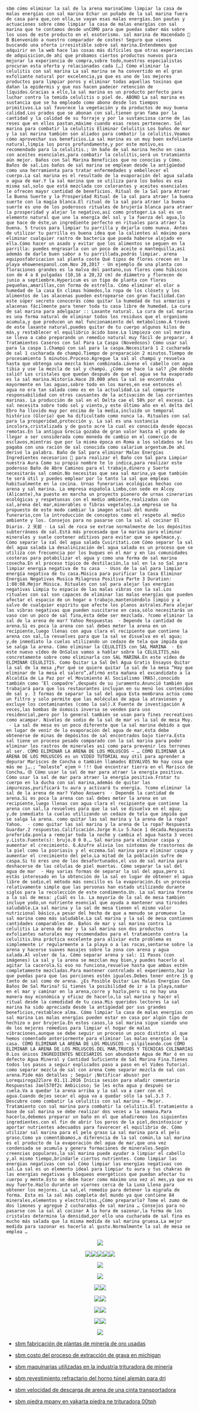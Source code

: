 
```
sbm cómo eliminar la sal de la arena marinaCómo limpiar la casa de malas energías con sal marina Echar un puñado de la sal marina fuera de casa para que,con ella,se vayan esas malas energías.Son pautas y actuaciones sobre cómo limpiar la casa de malas energías con sal marina que te contamos desde unCOMO para que puedas saber más sobre los usos de este producto en el esoterismo. sal marina de Hacendado 🥇 B Bienvenido a nuestro comparador de costes! Seguro que vienes buscando una oferta irresistible sobre sal marina.Entendemos que adquirir en la web hace las cosas más difíciles que otras experiencias de adquisicion,de ahí que probamos ciertos productos nuevos para mejorar la experiencia de compra,sobre todo,nuestros especialistas procuran esta oferta y relacionadas cada […] Cómo eliminar la celulitis con sal marina La sal marina se ha convertido en el gran exfoliante natural por excelencia,ya que es uno de los mejores productos para limpiar poros y eliminar todas aquellas toxinas que dañan la epidermis y que nos hacen padecer retención de líquidos.Gracias a ello,la sal marina es un producto perfecto para luchar contra la temida celulitis o piel de. ABONO La sal marina es sustancia que se ha empleado como abono desde los tiempos primitivos.La sal favorece la vegetación y da productos de muy buena calidad.Los prados que se abonan con sal,tienen gran fama por la cantidad y la calidad de su forraje y por la sustanciosa carne de las reses que en ellos pastan,máxime cuando esas reses pertenecen. Sal marina para combatir la celulitis Eliminar Celulitis Los baños de mar y la sal marina también son aliados para combatir la celulitis.Veamos cómo aprovechar sus beneficios.La sal marina es un muy buen exfoliante natural,limpia los poros profundamente,y por este motivo,es recomendado para la celulitis.; Un baño de sal marina hecho en casa con aceites esenciales,para combatir la celulitis,será un tratamiento aún mejor. Baños con Sal Marina Beneficios que no conocías y Cómo. Baños de sal.Los baños de sal marina se emplean desde la antigüedad como una herramienta para tratar enfermedades y embellecer el cuerpo.La sal marina es el resultado de la evaporación del agua salada o agua de mar.Y la sal marina que se utiliza para los baños es esa misma sal,solo que está mezclada con colorantes y aceites esenciales le ofrecen mayor cantidad de beneficios. Ritual de la Sal para Atraer la Buena Suerte y la Prosperidad Ritual de la sal para atraer la buena suerte con la magia blanca.El ritual de la sal para atraer la buena suerte es uno de los poderosos rituales de brujería blanca para atraer la prosperidad y alejar lo negativo,así como proteger.La sal es un elemento natural que une la energía del sol y la fuerza del agua,lo que hace de éste,un ingrediente perfecto en rituales para atraer la buena. 5 trucos para limpiar tu parrilla y dejarla como nueva. Antes de utilizar tu parrilla es buena idea que la calientes al máximo para eliminar cualquier rastro de bacteria que pueda haberse alojado en ella.Cómo hacer un asado y evitar que los alimentos se peguen en la parrilla: puedes engrasarla con un poco de aceite o mantequilla,así además de darle buen sabor a tu parrillada,podrás limpiar. arena equiposfabricacion sal planta coste Qué tipos de flores crecen en la playa ehowenespanol.com.Nov 20,2017 · Un ejemplo de una planta con floraciones grandes es la malva del pantano,sus flores como hibiscos son de 4 a 8 pulgadas (10,16 a 20,32 cm) de diámetro y florecen de junio a septiembre.Hypericum es un tipo de planta con flores pequeñas,amarillas,con forma de estrella. Cómo eliminar el olor a humedad de la casa En climas húmedos,la ropa de los clósets y los alimentos de las alacenas pueden estropearse con gran facilidad.Con este súper secreto conocerás cómo quitar la humedad de tus armarios y alacenas fácilmente para tener toda tu casa libre de humedad. La cura de sal marina para adelgazar :: Laxante natural. La cura de sal marina es una forma natural de eliminar todos los residuos que el organismo acumula,y que producen un mal funcionamiento del metabolismo.A través de este laxante natural,puedes quitar de tu cuerpo algunos kilos de más,y restablecer el equilibrio ácido base.La limpieza con sal marina se lleva a cabo preparando un remedio natural muy fácil de preparar. 4 Tratamientos Caseros con Sal Para La Caspa (Novedosos) Cómo usar sal para la caspa 1.Champú con sal para la caspa.Necesitará 1 2 cucharada de sal 1 cucharada de champú.Tiempo de preparación 2 minutos.Tiempo de procesamiento 5 minutos.Proceso.Agregue la sal al champú y revuelva hasta que obtenga una mezcla bien combinada.Lávese el cabello con agua tibia y use la mezcla de sal y champú. ¿Cómo se hace la sal? ¿De dónde salió? Los cristales que quedan después de que el agua se ha evaporado es la sal marina.Historia.Hace 20.000 años la sal se encontraba mayormente en las aguas,sobre todo en los mares,en ese entonces el agua no era tan salada como es en la actualidad.La sal comparte responsabilidad con otros causantes de la activación de las corrientes marinas. La producción de sal en el Delta cae el 50% por el exceso. La sal necesita sobre todo sol y viento,y este último año en el delta del Ebro ha llovido muy por encima de la media,incluido un temporal histórico (Gloria) que ha dificultado como nunca la. Rituales con sal para la prosperidad,protección y. La sal es una sustancia incolora,cristalizada y de gusto acre la cual es conocida desde épocas remotas.En la antigua Grecia gozaba de gran valor hasta el grado de llegar a ser considerada como moneda de cambio en el comercio de esclavos,mientras que por la misma época en Roma a los soldados se les pagaba con una ración de sal conocida como salarium argentum.De ahí derivó la palabra. Baño de Sal para eliminar Malas Energías Ingredientes necesarios 📖 para realizar el Baño con Sal para Limpiar nuestra Aura Como su propio nombre te lo indica,para realizar este poderoso Baño de Abre Caminos para el trabajo,dinero y Suerte necesitarás sal común.No necesitas que sea sal marina,ya que también te será útil y puedes emplear por lo tanto la sal que empleas habitualmente en la cocina. Urnas funerarias ecológicas hechas con arena y sal marina. La empresa española Limbo,con sede en Alcoy (Alicante),ha puesto en marcha un proyecto pionero de urnas cinerarias ecológicas y respetuosas con el medio ambiente,realizadas con sal,arena del mar,minerables o fibras vegetales.La empresa se ha propuesto de este modo cambiar la imagen actual del mundo funerario,con la introducción de conceptos como el respeto al medio ambiente y los. Consejos para no pasarse con la sal al cocinar El Diario. 2 天前 · La sal de roca se extrae normalmente de los depósitos subterráneos de sal.Está más procesada que la marina para eliminar minerales y suele contener aditivos para evitar que se apelmace,y. Cómo separar la sal del agua salada Cusiritati.com Cómo separar la sal del agua salada La desalinización del agua salada es un proceso que se utiliza con frecuencia por los buques en el mar y en las comunidades costeras para potabilizar el agua y como una forma de sal marina cosecha.En el proceso típico de destilación,la sal en la so Sal para limpiar energia negativa de tu casa  · Usos de la sal para limpiar energía negativa de tu casa.Música para purificar la Casa Eliminar Energias Negativas Musica Milagrosa Positiva Parte 3 Duration: 1:08:08.Mejor Música. Rituales con sal para alejar las energías negativas Limpia tu espacio de las malas vibras con la sal.Los rituales con sal son capaces de eliminar las malas energías que pueden afectar el espacio de un hogar o trabajo,manteniéndolo limpio y a salvo de cualquier espíritu que afecte los planos astrales.Para alejar las vibras negativas que pueden suscitarse en casa,sólo necesitarás un vaso con un poco de sal fina,ésta debe ser mezclada. ?como eliminar la sal de la arena de mar? Yahoo Respuestas  · Depende la cantidad de arena.Si es poca la arena con sal debes meter la arena en un recipiente,luego llenas con agua clara el recipiente que contiene la arena con sal,la revuelves para que la sal se disuelva en el agua; y,de inmediato la cuelas utilizando un cedazo de tela que impida que se salga la arena. Cómo eliminar la CELULITIS con SAL MARINA  · En este nuevo vídeo de OnSalus vamos a hablar sobre la CELULITIS,más concretamente sobre como eliminarla con SAL MARINA.En este vídeo de ELIMINAR CELULITIS. Como Quitar La Sal Del Agua Gratis Ensayos Quitar la sal de la mesa ﻿¿Por qué se quiere quitar la sal de la mesa “Hay que eliminar de la mesa el salero”,afirmó esta mañana el excandidato a la Alcaldía de La Paz por el Movimiento Al Socialismo (MAS),conocido también como ‘El compadre’,después de su juramento.Anunció también que trabajará para que los restaurantes incluyan en su menú los contenidos de sal y. 3 formas de separar la sal del agua Esta membrana actúa como un filtro y solo permite que las moléculas de agua la atraviesen y excluye los contaminantes (como la sal).X Fuente de investigación A veces,las bombas de ósmosis inversa se venden para uso residencial,pero por lo general también se usan para fines recreativos como acampar. Niveles de sodio de la sal de mar vs la sal de mesa Muy.  · La sal de mesa es un poco diferente que la sal marina debido a que en lugar de venir de la evaporación del agua de mar,ésta debe obtenerse de minas de depósitos de sal encontrados bajo tierra.Esta sal tiene un proceso pesado comparado con la sal marina para poder eliminar los rastros de minerales así como para prevenir los terrones al ser. CÓMO ELIMINAR LA ARENA DE LOS MOLUSCOS ~ … CÓMO ELIMINAR LA ARENA DE LOS MOLUSCOS es un VIDEO TUTORIAL muy útil para aprender a depurar Mariscos de Concha o también llamados BIVALVOS No hay cosa que más me j….; “moleste” ejem ☺️ !!! Qué encontrar tierra en el Marisco de Concha… 😢 Cómo usar la sal de mar para atraer la energía positiva. Cómo usar la sal de mar para atraer la energía positiva.Frotar tu cuerpo en la ducha con sal marina,además de quitar las impurezas,purificará tu aura y activará tu energía. ?como eliminar la sal de la arena de mar? Yahoo Answers  · Depende la cantidad de arena.Si es poca la arena con sal debes meter la arena en un recipiente,luego llenas con agua clara el recipiente que contiene la arena con sal,la revuelves para que la sal se disuelva en el agua; y,de inmediato la cuelas utilizando un cedazo de tela que impida que se salga la arena. como quitar las sal marina y la arena de la ropa? Yahoo.  · como quitar las sal marina y la arena de la ropa? Respuesta Guardar.2 respuestas.Calificación.Jorge H.Lv 5.hace 1 década.Respuesta preferida.ponla a remojar toda la noche y cambia el agua hasta 3 veces y.Listo.Fuente(s): brujo.0 0 0.… Sal marina para eliminar caspa y aumentar el crecimiento. 6.Azufre alivia los síntomas de trastornos de la piel como la psoriasis y el eczema.Sal marina para eliminar caspa y aumentar el crecimiento del pelo.La mitad de la población sufre de caspa.Si tú eres uno de los desafortunados,el uso de sal marina para deshacerse de las células de piel muertas. Cómo separar la sal del agua de mar  · Hay varias formas de separar la sal del agua,pero si estás interesado en la obtención de la sal en lugar de obtener el agua libre de sodio,el método más sencillo es la evaporación.Es un proceso relativamente simple que las personas han estado utilizando durante siglos para la recolección de este condimento.Un. La sal marina frente a la sal de mesa: ¿Cuál es la. La mayoría de la sal de mesa también incluye yodo,un nutriente esencial que ayuda a mantener una tiroides saludable.La sal marina y la sal de mesa tienen el mismo valor nutricional básico,a pesar del hecho de que a menudo se promueve la sal marina como más saludable.La sal marina y la sal de mesa contienen cantidades comparables de. Baños de mar y sal marina contra la celulitis La arena de mar y la sal marina son dos productos exfoliantes naturales muy recomendados para el tratamiento contra la celulitis.Una práctica excelente para aliviar este problema es simplemente ir regularmente a la playa o a las rocas,sentarse sobre la arena y hacerse suaves masajes sobre la zona con arena y agua salada.Al volver de la. Cómo separar arena y sal: 11 Pasos (con imágenes) La sal y la arena se mezclan muy bien,y puedes hacerlo al agitar la cacerola.Si eso no funciona,revuelve hasta que ambas estén completamente mezcladas.Para mantener controlado el experimento,haz lo que puedas para que las porciones estén iguales.Debes tener entre 15 g tanto de sal como de arena. ¿Es Posible Quitar Las Malas Energías Con Baños De Sal Marina? Si tienes la posibilidad de ir a la playa,nadar en el mar y caminar en la arena,corre y hazlo,pero si no hay una manera muy económica y eficaz de hacerlo,la sal marina y hacer el ritual desde la comodidad de tu casa.Mis queridos lectores la sal marina ha sido apreciada desde la antigüedad por sus grandes beneficios,restablece alma. Cómo limpiar la casa de malas energías con sal marina Las malas energías pueden estar en casa por algún tipo de hechizo o por brujería.En estos casos,la sal marina sigue siendo uno de los mejores remedios para limpiar el hogar de malas vibraciones,aunque se debe seguir un proceso un poco distinto al que hemos comentado anteriormente para eliminar las malas energías de la casa. CÓMO ELIMINAR LA ARENA DE LOS MOLUSCOS ~ pilpileando.com CÓMO ELIMINAR LA ARENA DE LOS MOLUSCOS.DEL MAR,TRUCOS Y TÉCNICAS CULINARIAS 0.Los únicos INGREDIENTES NECESARIOS son abundante Agua de Mar ó en su defecto Agua Mineral y Cantidad Suficiente de Sal Marina Fina.Tienes todos los pasos a seguir explicados paso a paso en el Video Tutorial. como separar mezcla de sal con arena Como separar mezcla de sal con arena.Pide más detalles ; Seguir ¡Notificar abuso! por Lorequiroga22lore 01.11.2016 Inicia sesión para añadir comentario Respuestas Jael570f2c Ambicioso; Se les echa agua y después se cuela.Va a quedar la arena arriba y la sal va a caer con el agua.Cuando dejes secar el agua va a quedar sólo la sal.3.3 7. Descubre como combatir la celulitis con sal marina — Mejor. Tratamiento con sal marina para combatir la celulitis.El tratamiento a base de sal marina se debe realizar dos veces a la semana.Para hacerlo,debemos preparar un baño en el que añadiremos los siguientes ingredientes.con el fin de abrir los poros de la piel,desintoxicar y aportar nutrientes adecuados para favorecer el equilibrio de. Cómo utilizar sal marina para el pelo graso La sal marina para el pelo graso.Como ya comentábamos,a diferencia de la sal común,la sal marina es el producto de la evaporación del agua de mar,que una vez condensada se acumula y genera formaciones de minerales.Según creencias populares,la sal marina puede ayudar a limpiar el cabello y,al mismo tiempo,brindarle ciertos nutrientes. Como limpiar las energias negativas con sal Cómo limpiar las energías negativas con sal.La sal es un elemento ideal para limpiar tu aura y tus chakras de las energías negativas y bloqueos energéticos que puedan afectar tu cuerpo y mente.Esto se debe hacer como máximo una vez al mes,ya que es muy fuerte.Hazlo durante un viernes cerca de la Luna Llena para obtener los mejores. La sal,el remedio para detener la migraña de forma. Esta es la sal más completa del mundo ya que contiene 84 minerales,elementos y electrolitos.¿Cómo prepararlo? Tome el zumo de dos limones y agregue 2 cucharadas de sal marina … Consejos para no pasarse con la sal al cocinar A la hora de sazonar,la forma de los cristales determina la densidad,por ello una cucharada de sal fina es mucho más salada que la misma medida de sal marina gruesa.La mejor medida para sazonar es hacerlo al gusto.Normalmente la sal de mesa se emplea … 
```

<div align="center">

<a href="https://es-crusher.shibang-china.com/github&k=sbm+c%C3%B3mo+eliminar+la+sal+de+la+arena+marina"><img src="https://static.shibang-china.com/es/crusher/logo.jpg"></a>

<a href="https://es-crusher.shibang-china.com/github&k=sbm+c%C3%B3mo+eliminar+la+sal+de+la+arena+marina"><img src="https://static.shibang-china.com/es/crusher/index.jpg"></a><a href="https://es-crusher.shibang-china.com/material.htmlgithub&k=sbm+c%C3%B3mo+eliminar+la+sal+de+la+arena+marina"><img src="https://static.shibang-china.com/es/crusher/material.jpg"></a><a href="https://es-crusher.shibang-china.com/application.htmlgithub&k=sbm+c%C3%B3mo+eliminar+la+sal+de+la+arena+marina"><img src="https://static.shibang-china.com/es/crusher/application.jpg"></a><a href="https://es-crusher.shibang-china.com/aboutus.htmlgithub&k=sbm+c%C3%B3mo+eliminar+la+sal+de+la+arena+marina"><img src="https://static.shibang-china.com/es/crusher/aboutus.jpg"></a><a href="https://es-crusher.shibang-china.com/contact.htmlgithub&k=sbm+c%C3%B3mo+eliminar+la+sal+de+la+arena+marina"><img src="https://static.shibang-china.com/es/crusher/contact.jpg"></a>

<a href="https://es-crusher.shibang-china.com/github&k=sbm+c%C3%B3mo+eliminar+la+sal+de+la+arena+marina"><img src="https://static.shibang-china.com/es/crusher/banner.jpg"></a>

<a href="https://swt.shibang-china.com/github&k=sbm+c%C3%B3mo+eliminar+la+sal+de+la+arena+marina"><img src="https://static.shibang-china.com/es/crusher/text.jpg"></a>

<a href="https://swt.shibang-china.com/github&k=sbm+c%C3%B3mo+eliminar+la+sal+de+la+arena+marina"><img src="https://static.shibang-china.com/es/crusher/chat.jpg"></a><a href="https://es-crusher.shibang-china.com/contact.htmlgithub&k=sbm+c%C3%B3mo+eliminar+la+sal+de+la+arena+marina"><img src="https://static.shibang-china.com/es/crusher/message.jpg"></a>

<a href="https://es-crusher.shibang-china.com/products/pe.htmlgithub&k=sbm+c%C3%B3mo+eliminar+la+sal+de+la+arena+marina"><img src="https://static.shibang-china.com/es/crusher/pe.jpg"></a><a href="https://es-crusher.shibang-china.com/products/pf.htmlgithub&k=sbm+c%C3%B3mo+eliminar+la+sal+de+la+arena+marina"><img src="https://static.shibang-china.com/es/crusher/pf.jpg"></a>

<a href="https://es-crusher.shibang-china.com/products/hpt.htmlgithub&k=sbm+c%C3%B3mo+eliminar+la+sal+de+la+arena+marina"><img src="https://static.shibang-china.com/es/crusher/hpt.jpg"></a><a href="https://es-crusher.shibang-china.com/products/vsi.htmlgithub&k=sbm+c%C3%B3mo+eliminar+la+sal+de+la+arena+marina"><img src="https://static.shibang-china.com/es/crusher/vsi.jpg"></a>

<a href="https://es-crusher.shibang-china.com/products/klv.htmlgithub&k=sbm+c%C3%B3mo+eliminar+la+sal+de+la+arena+marina"><img src="https://static.shibang-china.com/es/crusher/klv.jpg"></a><a href="https://es-crusher.shibang-china.com/products/portable.htmlgithub&k=sbm+c%C3%B3mo+eliminar+la+sal+de+la+arena+marina"><img src="https://static.shibang-china.com/es/crusher/portable.jpg"></a>

<a href="https://swt.shibang-china.com/github&k=sbm+c%C3%B3mo+eliminar+la+sal+de+la+arena+marina"><img src="https://static.shibang-china.com/es/crusher/case.jpg"></a>

</div>


* [sbm fabricación de plantas de minería de oro usadas](sbm%20fabricaci%C3%B3n%20de%20plantas%20de%20miner%C3%ADa%20de%20oro%20usadas.md)

* [sbm costo del proceso de extracción de grava en michigan](sbm%20costo%20del%20proceso%20de%20extracci%C3%B3n%20de%20grava%20en%20michigan.md)

* [sbm maquinarias utilizadas en la industria trituradora de minería](sbm%20maquinarias%20utilizadas%20en%20la%20industria%20trituradora%20de%20miner%C3%ADa.md)

* [sbm revestimiento refractario del horno túnel alemán para dri](sbm%20revestimiento%20refractario%20del%20horno%20t%C3%BAnel%20alem%C3%A1n%20para%20dri.md)

* [sbm velocidad de descarga de arena de una cinta transportadora](sbm%20velocidad%20de%20descarga%20de%20arena%20de%20una%20cinta%20transportadora.md)

* [sbm piedra mpany en yakarta piedra ne trituradora 00tph](sbm%20piedra%20mpany%20en%20yakarta%20piedra%20ne%20trituradora%2000tph.md)